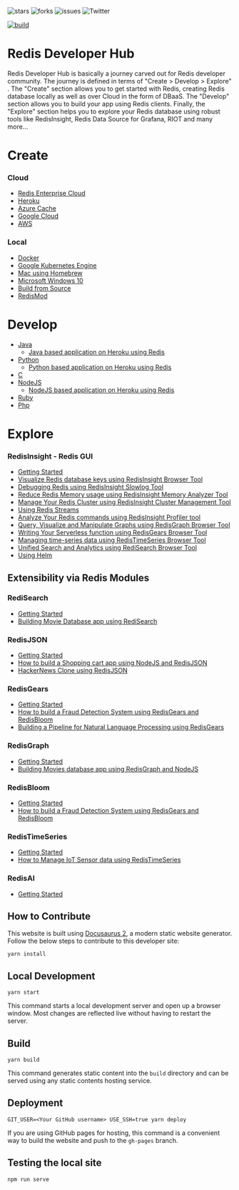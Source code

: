
![stars](https://img.shields.io/github/stars/redis-developer/redis-developer.github.io)
![forks](https://img.shields.io/github/forks/redis-developer/redis-developer.github.io)
![issues](https://img.shields.io/github/issues/redis-developer/redis-developer.github.io)
![Twitter](https://img.shields.io/twitter/url?url=https%3A%2F%2Fgithub.com%2Fredis-developer%2Fredis-developer.github.io)

[![build](https://github.com/redis-developer/redis-developer.github.io/actions/workflows/documentation.yml/badge.svg)](https://github.com/redis-developer/redis-developer.github.io/actions/workflows/documentation.yml)

# Redis Developer Hub

Redis Developer Hub is basically a journey carved out for Redis developer community. The journey is defined in terms of "Create > Develop > Explore" . The "Create" section allows you to get started with Redis, creating Redis database locally as well as over Cloud in the form of DBaaS. The "Develop" section allows you to build your app using Redis clients. Finally, the "Explore" section helps you to explore your Redis database using robust tools like RedisInsight, Redis Data Source for Grafana, RIOT and many more...


# Create

### Cloud

- [Redis Enterprise Cloud](https://developer.redis.com/create/rediscloud)
- [Heroku](https://developer.redis.com/create/heroku)
- [Azure Cache](https://developer.redis.com/create/azure)
- [Google Cloud](https://developer.redis.com/create/gcp)
- [AWS](https://developer.redis.com/create/aws)

### Local

- [Docker](https://developer.redis.com/create/docker/)
- [Google Kubernetes Engine](https://developer.redis.com/create/kubernetes/)
- [Mac using Homebrew](https://developer.redis.com/create/homebrew/)
- [Microsoft Windows 10](https://developer.redis.com/create/windows)
- [Build from Source](https://developer.redis.com/create/from-source/)
- [RedisMod](https://developer.redis.com/explore/redismod)


# Develop

- [Java](https://developer.redis.com/develop/java/)
  - [Java based application on Heroku using Redis](https://developer.redis.com/howtos/herokujava)
- [Python](https://developer.redis.com/develop/python/)
  - [Python based application on Heroku using Redis](https://developer.redis.com/howtos/herokupython)
- [C](https://developer.redis.com/develop/C/)
- [NodeJS](https://developer.redis.com/develop/nodejs/)
  - [NodeJS based application on Heroku using Redis](https://developer.redis.com/howtos/herokunodejs)
- [Ruby](https://developer.redis.com/develop/ruby/) 
- [Php](https://developer.redis.com/develop/php/)

# Explore

### RedisInsight - Redis GUI

- [Getting Started](https://developer.redis.com/explore/redisinsight/getting-started)
- [Visualize Redis database keys using RedisInsight Browser Tool](https://developer.redis.com/explore/redisinsight/browser)
- [Debugging Redis using RedisInsight Slowlog Tool](https://developer.redis.com/explore/redisinsight/slowlog)
- [Reduce Redis Memory usage using RedisInsight Memory Analyzer Tool](https://developer.redis.com/explore/redisinsight/memoryanalyzer)
- [Manage Your Redis Cluster using RedisInsight Cluster Management Tool](https://developer.redis.com/explore/redisinsight/cluster)
- [Using Redis Streams](https://developer.redis.com/explore/redisinsight/streams)
- [Analyze Your Redis commands using RedisInsight Profiler tool](https://developer.redis.com/explore/redisinsight/profiler)
- [Query, Visualize and Manipulate Graphs using RedisGraph Browser Tool](https://developer.redis.com/explore/redisinsight/redisgraph)
- [Writing Your Serverless function using RedisGears Browser Tool](https://developer.redis.com/explore/redisinsight/redisgears)
- [Managing time-series data using RedisTimeSeries Browser Tool](https://developer.redis.com/explore/redisinsight/redistimeseries)
- [Unified Search and Analytics using RediSearch Browser Tool](https://developer.redis.com/explore/redisinsight/redisearch)
- [Using Helm](https://developer.redis.com/explore/redisinsight/usinghelm)



## Extensibility via Redis Modules

### RediSearch

- [Getting Started](https://developer.redis.com/howtos/redisearch)
- [Building Movie Database app using RediSearch](https://developer.redis.com/howtos/moviesdatabase/getting-started)


### RedisJSON

- [Getting Started](https://developer.redis.com/howtos/redisjson)
- [How to build a Shopping cart app using NodeJS and RedisJSON](https://developer.redis.com/howtos/shoppingcart)
- [HackerNews Clone using RedisJSON](https://developer.redis.com/howtos/hackernews)


### RedisGears

- [Getting Started](https://developer.redis.com/howtos/redisgears)
- [How to build a Fraud Detection System using RedisGears and RedisBloom](https://developer.redis.com/howtos/frauddetection)
- [Building a Pipeline for Natural Language Processing using RedisGears](https://developer.redis.com/howtos/nlp)

### RedisGraph

- [Getting Started](https://developer.redis.com/howtos/redisgraph)
- [Building Movies database app using RedisGraph and NodeJS](https://developer.redis.com/howtos/redisgraphmovies)

### RedisBloom

- [Getting Started](https://developer.redis.com/howtos/redisbloom)
- [How to build a Fraud Detection System using RedisGears and RedisBloom](https://developer.redis.com/howtos/frauddetection)

### RedisTimeSeries

- [Getting Started](https://developer.redis.com/howtos/redistimeseries)
- [How to Manage IoT Sensor data using RedisTimeSeries](https://redis.com/blog/how-to-manage-real-time-iot-sensor-data-in-redis/)

### RedisAI

- [Getting Started](https://developer.redis.com/howtos/redisai)



## How to Contribute

This website is built using [Docusaurus 2](https://v2.docusaurus.io/), a modern static website generator. Follow the below steps to contribute to this developer site:


```console
yarn install
```

## Local Development

```console
yarn start
```

This command starts a local development server and open up a browser window. Most changes are reflected live without having to restart the server.

## Build

```console
yarn build
```

This command generates static content into the `build` directory and can be served using any static contents hosting service.

## Deployment

```console
GIT_USER=<Your GitHub username> USE_SSH=true yarn deploy
```

If you are using GitHub pages for hosting, this command is a convenient way to build the website and push to the `gh-pages` branch.


## Testing the local site

```console
npm run serve
```
